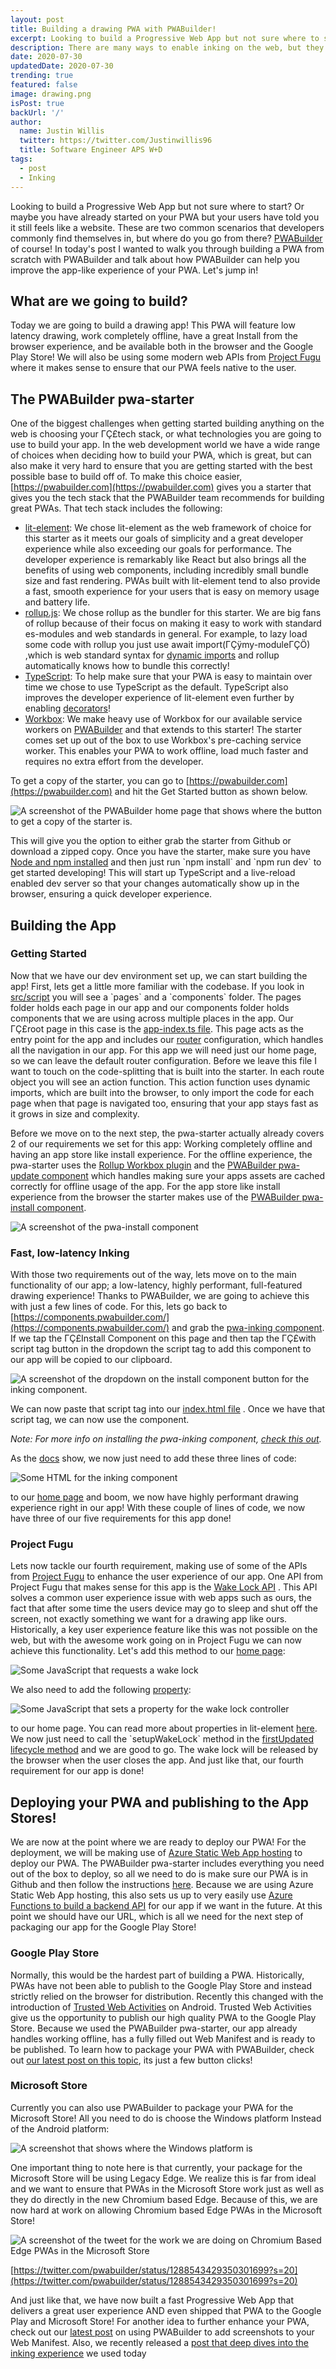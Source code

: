 ```yaml
---
layout: post
title: Building a drawing PWA with PWABuilder!
excerpt: Looking to build a Progressive Web App but not sure where to start?
description: There are many ways to enable inking on the web, but they all involve their challenges to set up. Do you need to support 2D drawing or 3D rendering? How will you minimize rendering latency? How should the drawing respond to browser events like window resizing, tab switching, or zooming? What kinds of input do you want to handle? What do you want to do with a finished drawing?
date: 2020-07-30
updatedDate: 2020-07-30
trending: true
featured: false
image: drawing.png
isPost: true
backUrl: '/'
author:
  name: Justin Willis
  twitter: https://twitter.com/Justinwillis96
  title: Software Engineer APS W+D 
tags:
  - post
  - Inking
---
```


Looking to build a Progressive Web App but not sure where to start? Or maybe you have already started on your PWA but your users have told you it still feels like a website. These are two common scenarios that developers commonly find themselves in, but where do you go from there? [PWABuilder](https://twitter.com/pwabuilder?s=20) of course! In today's post I wanted to walk you through building a PWA from scratch with PWABuilder and talk about how PWABuilder can help you improve the app-like experience of your PWA. Let's jump in!

## What are we going to build?

Today we are going to build a drawing app! This PWA will feature low latency drawing, work completely offline, have a great Install from the browser experience, and be available both in the browser and the Google Play Store! We will also be using some modern web APIs from [Project Fugu](https://docs.google.com/spreadsheets/d/1de0ZYDOcafNXXwMcg4EZhT0346QM-QFvZfoD8ZffHeA/edit#gid=557099940) where it makes sense to ensure that our PWA feels native to the user.

## The PWABuilder pwa-starter

One of the biggest challenges when getting started building anything on the web is choosing your ΓÇ£tech stack, or what technologies you are going to use to build your app. In the web development world we have a wide range of choices when deciding how to build your PWA, which is great, but can also make it very hard to ensure that you are getting started with the best possible base to build off of. To make this choice easier, [https://pwabuilder.com](https://pwabuilder.com) gives you a starter that gives you the tech stack that the PWABuilder team recommends for building great PWAs. That tech stack includes the following:

- [lit-element](https://github.com/Polymer/lit-element): We chose lit-element as the web framework of choice for this starter as it meets our goals of simplicity and a great developer experience while also exceeding our goals for performance. The developer experience is remarkably like React but also brings all the benefits of using web components, including incredibly small bundle size and fast rendering. PWAs built with lit-element tend to also provide a fast, smooth experience for your users that is easy on memory usage and battery life.
- [rollup.js](https://rollupjs.org/): We chose rollup as the bundler for this starter. We are big fans of rollup because of their focus on making it easy to work with standard es-modules and web standards in general. For example, to lazy load some code with rollup you just use await import(ΓÇÿmy-moduleΓÇÖ) ,which is web standard syntax for [dynamic imports](https://developer.mozilla.org/en-US/docs/Web/JavaScript/Reference/Statements/import#Dynamic_Imports) and rollup automatically knows how to bundle this correctly!
- [TypeScript](https://www.typescriptlang.org/index.html): To help make sure that your PWA is easy to maintain over time we chose to use TypeScript as the default. TypeScript also improves the developer experience of lit-element even further by enabling [decorators](https://github.com/Polymer/lit-element#overview)!
- [Workbox](https://developers.google.com/web/tools/workbox/): We make heavy use of Workbox for our available service workers on [PWABuilder](https://medium.com/pwabuilder/making-service-workers-easy-13516ae21123) and that extends to this starter! The starter comes set up out of the box to use Workbox's pre-caching service worker. This enables your PWA to work offline, load much faster and requires no extra effort from the developer.

To get a copy of the starter, you can go to [https://pwabuilder.com](https://pwabuilder.com) and hit the Get Started button as shown below.

![A screenshot of the PWABuilder home page that shows where the button to get a copy of the starter is.](https://miro.medium.com/max/1880/1*4GyVnx7rmib46OuOCXz3aw.png)

This will give you the option to either grab the starter from Github or download a zipped copy. Once you have the starter, make sure you have [Node and npm installed](https://github.com/pwa-builder/pwa-starter#prequisites) and then just run \`npm install\` and \`npm run dev\` to get started developing! This will start up TypeScript and a live-reload enabled dev server so that your changes automatically show up in the browser, ensuring a quick developer experience.

## Building the App

### Getting Started

Now that we have our dev environment set up, we can start building the app! First, lets get a little more familiar with the codebase. If you look in [src/script](https://github.com/pwa-builder/pwa-starter/tree/master/src/script) you will see a \`pages\` and a \`components\` folder. The pages folder holds each page in our app and our components folder holds components that we are using across multiple places in the app. Our ΓÇ£root page in this case is the [app-index.ts file](https://github.com/pwa-builder/pwa-starter/blob/master/src/script/pages/app-index.ts). This page acts as the entry point for the app and includes our [router](https://vaadin.github.io/vaadin-router/vaadin-router/demo/#vaadin-router-getting-started-demos) configuration, which handles all the navigation in our app. For this app we will need just our home page, so we can leave the default router configuration. Before we leave this file I want to touch on the code-splitting that is built into the starter. In each route object you will see an action function. This action function uses dynamic imports, which are built into the browser, to only import the code for each page when that page is navigated too, ensuring that your app stays fast as it grows in size and complexity.

Before we move on to the next step, the pwa-starter actually already covers 2 of our requirements we set for this app: Working completely offline and having an app store like install experience. For the offline experience, the pwa-starter uses the [Rollup Workbox plugin](https://gitlab.com/bennyp/rollup-plugin-workbox#README) and the [PWABuilder pwa-update component](https://github.com/pwa-builder/pwa-update#pwa-update) which handles making sure your apps assets are cached correctly for offline usage of the app. For the app store like install experience from the browser the starter makes use of the [PWABuilder pwa-install component](https://components.pwabuilder.com/component/install_pwa).

![A screenshot of the pwa-install component](https://miro.medium.com/max/1258/1*j8WR8edEudyF-JJ4QBv2-Q.png)

### Fast, low-latency Inking

With those two requirements out of the way, lets move on to the main functionality of our app; a low-latency, highly performant, full-featured drawing experience! Thanks to PWABuilder, we are going to achieve this with just a few lines of code. For this, lets go back to [https://components.pwabuilder.com/](https://components.pwabuilder.com/) and grab the [pwa-inking component](https://components.pwabuilder.com/component/inking). If we tap the ΓÇ£Install Component on this page and then tap the ΓÇ£with script tag button in the dropdown the script tag to add this component to our app will be copied to our clipboard.

![A screenshot of the dropdown on the install component button for the inking component.](https://miro.medium.com/max/1406/1*fHhm63SyILYTVjeO47q-LQ.png)

We can now paste that script tag into our [index.html file](https://github.com/pwa-builder/pwa-starter/blob/master/index.html) . Once we have that script tag, we can now use the component.

_Note: For more info on installing the pwa-inking component,_ [_check this out_](https://github.com/pwa-builder/pwa-inking#install)_._

As the [docs](https://github.com/pwa-builder/pwa-inking#canvas-with-default-toolbar) show, we now just need to add these three lines of code:

![Some HTML for the inking component](https://miro.medium.com/max/1916/1*qJ6pKIbNxNLuQM_gRYoBAA.png)

to our [home page](https://github.com/pwa-builder/pwa-starter/blob/master/src/script/pages/app-home.ts) and boom, we now have highly performant drawing experience right in our app! With these couple of lines of code, we now have three of our five requirements for this app done!

### Project Fugu

Lets now tackle our fourth requirement, making use of some of the APIs from [Project Fugu](https://docs.google.com/spreadsheets/d/1de0ZYDOcafNXXwMcg4EZhT0346QM-QFvZfoD8ZffHeA/edit#gid=557099940) to enhance the user experience of our app. One API from Project Fugu that makes sense for this app is the [Wake Lock API](https://components.pwabuilder.com/demo/wake_lock) . This API solves a common user experience issue with web apps such as ours, the fact that after some time the users device may go to sleep and shut off the screen, not exactly something we want for a drawing app like ours. Historically, a key user experience feature like this was not possible on the web, but with the awesome work going on in Project Fugu we can now achieve this functionality. Let's add this method to our [home page](https://github.com/pwa-builder/pwa-starter/blob/master/src/script/pages/app-home.ts):

![Some JavaScript that requests a wake lock](https://miro.medium.com/max/2584/1*2hBXPB5GRU3_af2x91OyLw.png)

We also need to add the following [property](https://lit-element.polymer-project.org/guide/properties#declare-with-decorators):

![Some JavaScript that sets a property for the wake lock controller](https://miro.medium.com/max/1400/1*xGruBOHgmUHTvlQj2Gn7lQ.png)

to our home page. You can read more about properties in lit-element [here](https://lit-element.polymer-project.org/guide/properties#declare-with-decorators). We now just need to call the \`setupWakeLock\` method in the [firstUpdated lifecycle method](https://lit-element.polymer-project.org/guide/lifecycle#firstupdated) and we are good to go. The wake lock will be released by the browser when the user closes the app. And just like that, our fourth requirement for our app is done!

## Deploying your PWA and publishing to the App Stores!

We are now at the point where we are ready to deploy our PWA! For the deployment, we will be making use of [Azure Static Web App hosting](https://azure.microsoft.com/en-us/services/app-service/static/) to deploy our PWA. The PWABuilder pwa-starter includes everything you need out of the box to deploy, so all we need to do is make sure our PWA is in Github and then follow the instructions <a href="https://azure.microsoft.com/en-us/services/app-service/static/" aria-label="link to instructions on how to deploy your PWA">here</a>. Because we are using Azure Static Web App hosting, this also sets us up to very easily use [Azure Functions to build a backend API](https://docs.microsoft.com/en-us/azure/static-web-apps/add-api) for our app if we want in the future. At this point we should have our URL, which is all we need for the next step of packaging our app for the Google Play Store!

### Google Play Store

Normally, this would be the hardest part of building a PWA. Historically, PWAs have not been able to publish to the Google Play Store and instead strictly relied on the browser for distribution. Recently this changed with the introduction of [Trusted Web Activities](https://developers.google.com/web/android/trusted-web-activity) on Android. Trusted Web Activities give us the opportunity to publish our high quality PWA to the Google Play Store. Because we used the PWABuilder pwa-starter, our app already handles working offline, has a fully filled out Web Manifest and is ready to be published. To learn how to package your PWA with PWABuilder, check out [our latest post on this topic](https://medium.com/pwabuilder/microsoft-and-google-team-up-to-make-pwas-better-in-the-play-store-b59710e487?source=friends_link&sk=a633482f2510eba814b1949219c74d6d), its just a few button clicks!

### Microsoft Store

Currently you can also use PWABuilder to package your PWA for the Microsoft Store! All you need to do is choose the Windows platform Instead of the Android platform:

![A screenshot that shows where the Windows platform is](https://miro.medium.com/max/6480/1*8J_dVkSyB8fZGmtjp0-z0Q.png)

One important thing to note here is that currently, your package for the Microsoft Store will be using Legacy Edge. We realize this is far from ideal and we want to ensure that PWAs in the Microsoft Store work just as well as they do directly in the new Chromium based Edge. Because of this, we are now hard at work on allowing Chromium based Edge PWAs in the Microsoft Store!

![A screenshot of the tweet for the work we are doing on Chromium Based Edge PWAs in the Microsoft Store](https://miro.medium.com/max/2410/1*FDXqw35rGMEMgohH1nWitw.png)

[https://twitter.com/pwabuilder/status/1288543429350301699?s=20](https://twitter.com/pwabuilder/status/1288543429350301699?s=20)

And just like that, we have now built a fast Progressive Web App that delivers a great user experience AND even shipped that PWA to the Google Play and Microsoft Store! For another idea to further enhance your PWA, check out our [latest post](https://medium.com/pwabuilder/making-screenshots-easy-on-pwabuilder-5cc25343cfa6?source=friends_link&sk=b0a3411611466d9007617d7b9c625f73) on using PWABuilder to add screenshots to your Web Manifest. Also, we recently released a [post that deep dives into the inking experience](https://medium.com/pwabuilder/pwa-inking-enable-2d-inking-for-the-web-1bd41916b4bc?source=friends_link&sk=a17712de131403ab584f98dab016184e) we used today
